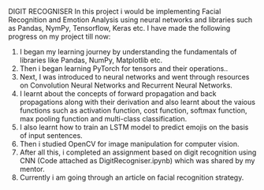 DIGIT RECOGNISER In this project i would be implementing Facial Recognition and Emotion Analysis using neural networks and libraries such as Pandas, NymPy, Tensorflow, Keras etc.
I have made the following progress on my project till now:
1. I began my learning journey by understanding the fundamentals of libraries like Pandas, NumPy, Matplotlib etc.
2. Then i began learning PyTorch for tensors and their operations..
3. Next, I was introduced to neural networks and went through resources on Convolution Neural Networks and Recurrent Neural Networks.
4. I learnt about the concepts of forward propagation and back propagations along with their derivation and also learnt about the vaious functions such as activation function, cost function, softmax function, max pooling function and multi-class classification.
5. I also learnt how to train an LSTM model to predict emojis on the basis of input sentences.
6. Then i studied OpenCV for image manipulation for computer vision.
7. After all this, i completed an assignment based on digit recognition using CNN (Code attached as DigitRecogniser.ipynb) which was shared by my mentor.
8. Currently i am going through an article on facial recognition strategy.
